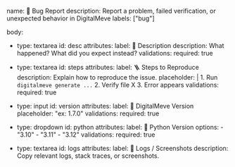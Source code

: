 name: 🐞 Bug Report
description: Report a problem, failed verification, or unexpected behavior in DigitalMeve
labels: ["bug"]

body:
  - type: textarea
    id: desc
    attributes:
      label: 📖 Description
      description: What happened? What did you expect instead?
    validations:
      required: true

  - type: textarea
    id: steps
    attributes:
      label: 🪜 Steps to Reproduce
      description: Explain how to reproduce the issue.
      placeholder: |
        1. Run `digitalmeve generate ...`
        2. Verify file X
        3. Error appears
    validations:
      required: true

  - type: input
    id: version
    attributes:
      label: 🔖 DigitalMeve Version
      placeholder: "ex: 1.7.0"
    validations:
      required: true

  - type: dropdown
    id: python
    attributes:
      label: 🐍 Python Version
      options:
        - "3.10"
        - "3.11"
        - "3.12"
    validations:
      required: true

  - type: textarea
    id: logs
    attributes:
      label: 📝 Logs / Screenshots
      description: Copy relevant logs, stack traces, or screenshots.
